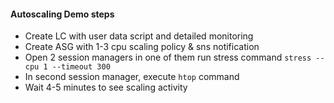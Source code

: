 #### Autoscaling Demo steps

* Create LC with user data script and detailed monitoring
* Create ASG with 1-3 cpu scaling policy & sns notification
* Open 2 session managers in one of them run stress command
   `stress --cpu 1 --timeout 300`
* In second session manager, execute `htop` command
* Wait 4-5 minutes to see scaling activity
